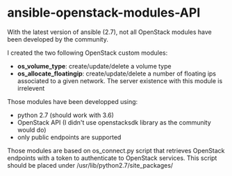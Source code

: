 # ansible-openstack-modules-API
With the latest version of ansible (2.7), not all OpenStack modules have been developed by the community.

I created the two following OpenStack custom modules:
  - __os_volume_type__: create/update/delete a volume type
  - __os_allocate_floatingip__: create/update/delete a number of floating ips associated to a given network. The server existence with this module is irrelevent

Those modules have been developped using:
  - python 2.7 (should work with 3.6)
  - OpenStack API (I didn't use openstacksdk library as the community would do)
  - only public endpoints are supported

Those modules are based on os_connect.py script that retrieves OpenStack endpoints with a token to authenticate to OpenStack services. This script should be placed under /usr/lib/python2.7/site_packages/
